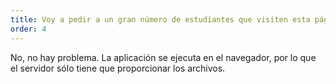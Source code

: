 ```yaml
---
title: Voy a pedir a un gran número de estudiantes que visiten esta página. ¿Podría colapsar tu servidor?
order: 4
---
```


No, no hay problema. La aplicación se ejecuta en el navegador, por lo que el servidor sólo tiene que proporcionar los archivos. 